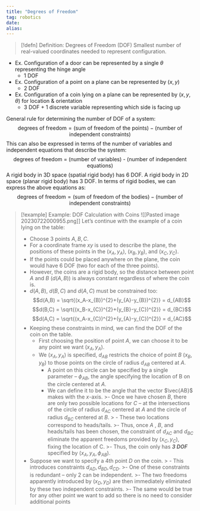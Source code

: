 ```yaml
---
title: "Degrees of Freedom"
tag: robotics
date: 
alias:
---
```


>[!defn] Definition: Degrees of Freedom (DOF)
>Smallest number of real-valued coordinates needed to represent configuration.

- Ex. Configuration of a door can be represented by a single $\theta$ representing the hinge angle
	- 1 DOF
- Ex. Configuration of a point on a plane can be represented by $(x,y)$
	- 2 DOF
- Ex. Configuration of a coin lying on a plane can be represented by $(x,y,\theta)$ for location & orientation
	- 3 DOF + 1 discrete variable representing which side is facing up

General rule for determining the number of DOF of a system:
$$\text{degrees of freedom} = (\text{sum of freedom of the points}) - (\text{number of independent constraints}
)$$
This can also be expressed in terms of the number of variables and independent equations that describe the system:
$$\text{degrees of freedom = (number of variables) - (number of independent equations)}$$
A rigid body in 3D space (spatial rigid body) has 6 DOF.
A rigid body in 2D space (planar rigid body) has 3 DOF.
In terms of rigid bodies, we can express the above equations as:
$$\text{degrees of freedom} = (\text{sum of freedom of the bodies}) - (\text{number of independent constraints}
)$$

>[!example] Example: DOF Calculation with Coins
>![[Pasted image 20230722000955.png]]
>Let’s continue with the example of a coin lying on the table:
>- Choose 3 points $A, B, C$.
>- For a coordinate frame $xy$ is used to describe the plane, the positions of these points in the $(x_{A}, y_{A})$, $(x_{B},y_{B})$, and $(x_{C}, y_{C})$.
>- If the points could be placed anywhere on the plane, the coin would have 6 DOF (two for each of the three points).
>- However, the coins are a rigid body, so the distance between point $A$ and $B$ ($d(A,B)$) is always constant regardless of where the coin is.
>- $d(A,B)$, $d(B,C)$ and $d(A,C)$ must be constrained too:
>$$d(A,B) = \sqrt{(x_A-x_{B})^{2}+(y_{A}-y_{B})^{2}} = d_{AB}$$
>$$d(B,C) = \sqrt{(x_B-x_{C})^{2}+(y_{B}-y_{C})^{2}} = d_{BC}$$
>$$d(A,C) = \sqrt{(x_A-x_{C})^{2}+(y_{A}-y_{C})^{2}} = d_{AC}$$
>- Keeping these constraints in mind, we can find the DOF of the coin on the table.
>	- First choosing the position of point $A$, we can choose it to be any point we want $(x_{A},y_{A})$.
>	- We $(x_{A},y_{A})$ is specified, $d_{AB}$ restricts the choice of point $B$ $(x_{B},y_{B})$ to those points on the circle of radius $d_{AB}$ centered at $A$.
>		- A point on this circle can be specified by a single parameter – $\phi_{AB}$, the angle specifying the location of B on the circle centered at $A$.
>		- We can define it to be the angle that the vector $\vec{AB}$ makes with the $x$-axis.
	>- Once we have chosen $B$, there are only two possible locations for $C$ – at the intersections of the circle of radius $d_{AC}$ centered at $A$ and the circle of radius $d_{BC}$ centered at $B$.
	>	- These two locations correspond to heads/tails.
	>- Thus, once $A$ , $B$, and heads/tails has been chosen, the constraint of $d_{AC}$ and $d_{BC}$ eliminate the apparent freedoms provided by $(x_{C}, y_{C})$, fixing the location of C.
	>- Thus, the coin only has ***3 DOF*** specified by $(x_{A}, y_{A}, \phi_{AB})$.
>- Suppose we want to specify a 4th point $D$ on the coin.
	>	- This introduces constraints $d_{AD}, d_{BD}, d_{CD}$.
		>- One of these constraints is redundant – only 2 can be independent.
		>- The two freedoms apparently introduced by $(x_{D},y_{D})$ are then immediately eliminated by these two independent constraints.
		>- The same would be true for any other point we want to add so there is no need to consider additional points

